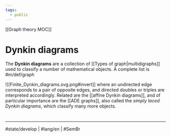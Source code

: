 ```yaml
---
tags:
  - public
---
```

[[Graph theory MOC]]
# Dynkin diagrams

The **Dynkin diagrams** are a collection of [[Types of graph|multidigraphs]] used to classify a number of mathematical objects.
A complete list is #m/def/graph 

![[Finite_Dynkin_diagrams.svg.png#invert]]
where an undirected edge corresponds to a pair of opposite edges,
and directed doubles or triples are interpreted accordingly.
Related are the [[affine Dynkin diagrams]],
and of particular importance are the [[ADE graphs]], also called the _simply laced Dynkin diagrams_, which classify many more objects.

#
---
#state/develop | #lang/en | #SemBr
